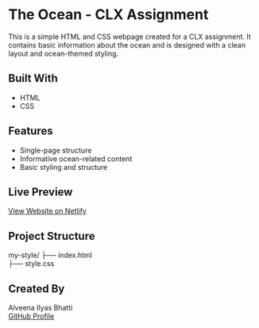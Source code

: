 # The Ocean - CLX Assignment

This is a simple HTML and CSS webpage created for a CLX assignment. It contains basic information about the ocean and is designed with a clean layout and ocean-themed styling.

## Built With
- HTML
- CSS

## Features
- Single-page structure
- Informative ocean-related content
- Basic styling and structure

## Live Preview
[View Website on Netlify](https://your-netlify-link.netlify.app)

## Project Structure
my-style/
├── index.html  
├── style.css

## Created By
Alveena Ilyas Bhatti  
[GitHub Profile](https://github.com/Alveena-Ilyas)
